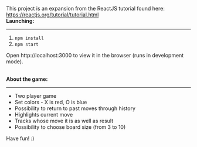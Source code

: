 This project is an expansion from the ReactJS tutorial found here: https://reactjs.org/tutorial/tutorial.html
<br>
<b> Launching: </b>
<hr>
<ol>
  <li><code>npm install</code></li>
  <li><code>npm start</code></li>
</ol>


Open http://localhost:3000 to view it in the browser (runs in development mode).

<br>
<b> About the game: </b>
<hr>
<ul>
  <li> Two player game </li>
  <li> Set colors - X is red, O is blue </li>
  <li> Possibility to return to past moves through history </li>
  <li> Highlights current move </li>
  <li> Tracks whose move it is as well as result </li>
  <li> Possibility to choose board size (from 3 to 10) </li>
</ul>

Have fun! :)
